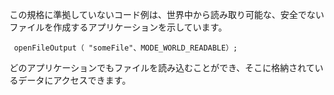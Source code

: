 
この規格に準拠していないコード例は、世界中から読み取り可能な、安全でないファイルを作成するアプリケーションを示しています。

     openFileOutput（ "someFile"、MODE_WORLD_READABLE）;

どのアプリケーションでもファイルを読み込むことができ、そこに格納されているデータにアクセスできます。
